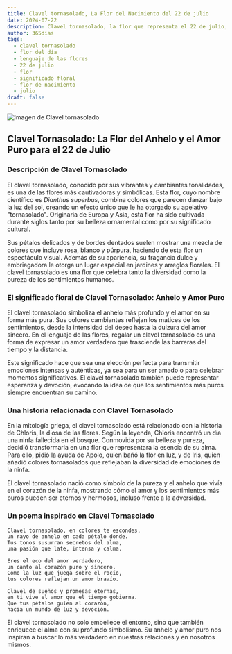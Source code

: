 ```yaml
---
title: Clavel tornasolado, La Flor del Nacimiento del 22 de julio
date: 2024-07-22
description: Clavel tornasolado, la flor que representa el 22 de julio, simboliza Anhelo y amor puro. Descubre su fascinante historia, significado en el lenguaje de las flores y una poesía que celebra su belleza.
author: 365días
tags:
  - clavel tornasolado
  - flor del día
  - lenguaje de las flores
  - 22 de julio
  - flor
  - significado floral
  - flor de nacimiento
  - julio
draft: false
---
```



![Imagen de Clavel tornasolado](https://cdn.pixabay.com/photo/2015/08/12/12/04/dianthus-885812_1280.jpg#center)


## Clavel Tornasolado: La Flor del Anhelo y el Amor Puro para el 22 de Julio

### Descripción de Clavel Tornasolado

El clavel tornasolado, conocido por sus vibrantes y cambiantes tonalidades, es una de las flores más cautivadoras y simbólicas. Esta flor, cuyo nombre científico es _Dianthus superbus_, combina colores que parecen danzar bajo la luz del sol, creando un efecto único que le ha otorgado su apelativo "tornasolado". Originaria de Europa y Asia, esta flor ha sido cultivada durante siglos tanto por su belleza ornamental como por su significado cultural.

Sus pétalos delicados y de bordes dentados suelen mostrar una mezcla de colores que incluye rosa, blanco y púrpura, haciendo de esta flor un espectáculo visual. Además de su apariencia, su fragancia dulce y embriagadora le otorga un lugar especial en jardines y arreglos florales. El clavel tornasolado es una flor que celebra tanto la diversidad como la pureza de los sentimientos humanos.

### El significado floral de Clavel Tornasolado: Anhelo y Amor Puro

El clavel tornasolado simboliza el anhelo más profundo y el amor en su forma más pura. Sus colores cambiantes reflejan los matices de los sentimientos, desde la intensidad del deseo hasta la dulzura del amor sincero. En el lenguaje de las flores, regalar un clavel tornasolado es una forma de expresar un amor verdadero que trasciende las barreras del tiempo y la distancia.

Este significado hace que sea una elección perfecta para transmitir emociones intensas y auténticas, ya sea para un ser amado o para celebrar momentos significativos. El clavel tornasolado también puede representar esperanza y devoción, evocando la idea de que los sentimientos más puros siempre encuentran su camino.

### Una historia relacionada con Clavel Tornasolado

En la mitología griega, el clavel tornasolado está relacionado con la historia de Chloris, la diosa de las flores. Según la leyenda, Chloris encontró un día una ninfa fallecida en el bosque. Conmovida por su belleza y pureza, decidió transformarla en una flor que representara la esencia de su alma. Para ello, pidió la ayuda de Apolo, quien bañó la flor en luz, y de Iris, quien añadió colores tornasolados que reflejaban la diversidad de emociones de la ninfa.

El clavel tornasolado nació como símbolo de la pureza y el anhelo que vivía en el corazón de la ninfa, mostrando cómo el amor y los sentimientos más puros pueden ser eternos y hermosos, incluso frente a la adversidad.

### Un poema inspirado en Clavel Tornasolado

```
Clavel tornasolado, en colores te escondes,  
un rayo de anhelo en cada pétalo donde.  
Tus tonos susurran secretos del alma,  
una pasión que late, intensa y calma.  

Eres el eco del amor verdadero,  
un canto al corazón puro y sincero.  
Como la luz que juega sobre el rocío,  
tus colores reflejan un amor bravío.  

Clavel de sueños y promesas eternas,  
en ti vive el amor que el tiempo gobierna.  
Que tus pétalos guíen al corazón,  
hacia un mundo de luz y devoción.  
```

El clavel tornasolado no solo embellece el entorno, sino que también enriquece el alma con su profundo simbolismo. Su anhelo y amor puro nos inspiran a buscar lo más verdadero en nuestras relaciones y en nosotros mismos.

